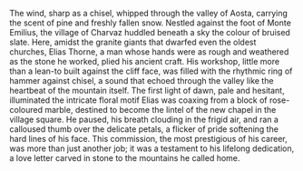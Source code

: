 The wind, sharp as a chisel, whipped through the valley of Aosta, carrying the scent of pine and freshly fallen snow.  Nestled against the foot of Monte Emilius, the village of Charvaz huddled beneath a sky the colour of bruised slate.  Here, amidst the granite giants that dwarfed even the oldest churches, Elias Thorne, a man whose hands were as rough and weathered as the stone he worked, plied his ancient craft.  His workshop, little more than a lean-to built against the cliff face, was filled with the rhythmic ring of hammer against chisel, a sound that echoed through the valley like the heartbeat of the mountain itself.  The first light of dawn, pale and hesitant, illuminated the intricate floral motif Elias was coaxing from a block of rose-coloured marble, destined to become the lintel of the new chapel in the village square.  He paused, his breath clouding in the frigid air, and ran a calloused thumb over the delicate petals, a flicker of pride softening the hard lines of his face. This commission, the most prestigious of his career, was more than just another job; it was a testament to his lifelong dedication, a love letter carved in stone to the mountains he called home.
